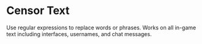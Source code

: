 # Censor Text

Use regular expressions to replace words or phrases.
Works on all in-game text including interfaces, usernames, and chat messages.